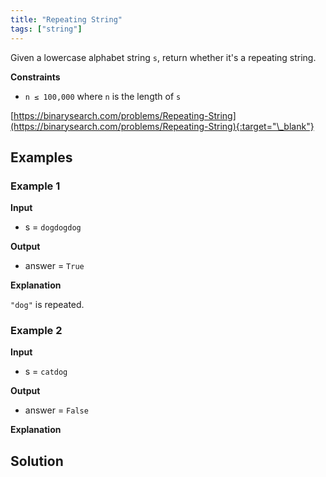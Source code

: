 ```yaml
---
title: "Repeating String"
tags: ["string"]
---
```


Given a lowercase alphabet string `s`, return whether it's a repeating string.

**Constraints**

- `n ≤ 100,000` where `n` is the length of `s`

[https://binarysearch.com/problems/Repeating-String](https://binarysearch.com/problems/Repeating-String){:target="\_blank"}

## Examples

### Example 1

**Input**

- s = `dogdogdog`

**Output**

- answer = `True`

**Explanation**

`"dog"` is repeated.

### Example 2

**Input**

- s = `catdog`

**Output**

- answer = `False`

**Explanation**

## Solution

<script src="https://gist.github.com/yaeba/16da7be5123724fcf6eccc25581cef5a.js?file=Repeating-String.py"></script>
